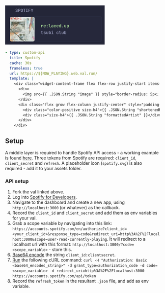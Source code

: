 ![](preview.png)

```yaml
- type: custom-api
  title: Spotify
  cache: 30s
  frameless: true
  url: https://${NOW_PLAYING}.web.val.run/
  template: |
    <div class="widget-content-frame flex flex-row justify-start items-center gap-20">
      <div>
        <img src={{ .JSON.String "image" }} style="border-radius: 5px; min-width: 8rem; max-width: 8rem" class="card">
      </div>
      <div class="flex grow flex-column justify-center" style="padding-right: 1rem">
        <div class="color-positive size-h4">{{ .JSON.String "shortenedName" }}</div>
        <div class="size-h4">{{ .JSON.String "formattedArtist" }}</div>
      </div>
    </div>
```

## Setup

A middle layer is required to handle Spotify API access - a working example is found [here](https://www.val.town/v/spren/NowPlayingGrabber). Three tokens from Spotify are required: `client_id`, `client_secret` and `refresh`. A placeholder icon (`spotify.svg`) is also required - add it to your assets folder.

### API setup

1. Fork the val linked above.
2. Log into [Spotify for Developers](https://developer.spotify.com/).
3. Navigate to the dashboard and create a new app, using `http://localhost:3000` (or whatever) as the callback.
4. Record the `client_id` and `client_secret` and add them as env variables for your val.
5. Grab a scope variable by navigating into this link: `https://accounts.spotify.com/en/authorize?client_id=<your_client_id>&response_type=code&redirect_uri=http%3A%2F%2Flocalhost:3000&scope=user-read-currently-playing`. It will redirect to a localhost url with this format: `http://localhost:3000/?code=<scope_variable>` - store this.
6. [Base64 encode](https://www.base64encode.org/) the string `client_id:clientsecret`.
7. [Run](https://reqbin.com/curl) the following cURL command: `curl -H "Authorization: Basic <base64_encoded_string>"
-d grant_type=authorization_code -d code=<scope_variable> -d redirect_uri=http%3A%2F%2Flocalhost:3000 https://accounts.spotify.com/api/token`
8. Record the `refresh_token` in the resultant `.json` file, and add as env variable.
